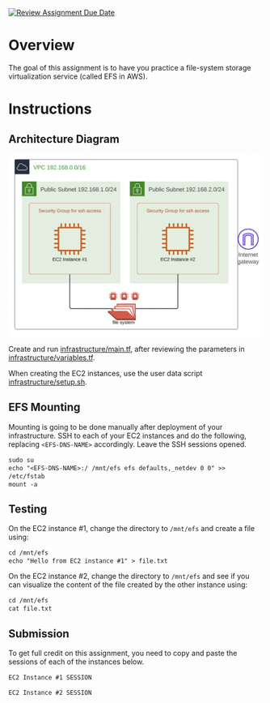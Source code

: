 [![Review Assignment Due Date](https://classroom.github.com/assets/deadline-readme-button-22041afd0340ce965d47ae6ef1cefeee28c7c493a6346c4f15d667ab976d596c.svg)](https://classroom.github.com/a/Fw7EmkKq)
# Overview 

The goal of this assignment is to have you practice a file-system storage virtualization service (called EFS in AWS). 

# Instructions

## Architecture Diagram

![pics/pic1.png](pics/pic1.png)

Create and run [infrastructure/main.tf](infrastructure/main.tf), after reviewing the parameters in [infrastructure/variables.tf](infrastructure/variables.tf). 

When creating the EC2 instances, use the user data script [infrastructure/setup.sh](infrastructure/setup.sh). 

## EFS Mounting 

Mounting is going to be done manually after deployment of your infrastructure. SSH to each of your EC2 instances and do the following, replacing ```<EFS-DNS-NAME>``` accordingly. Leave the SSH sessions opened. 

```
sudo su
echo "<EFS-DNS-NAME>:/ /mnt/efs efs defaults,_netdev 0 0" >> /etc/fstab
mount -a
```

## Testing 

On the EC2 instance #1, change the directory to ```/mnt/efs``` and create a file using: 

```
cd /mnt/efs
echo "Hello from EC2 instance #1" > file.txt
```

On the EC2 instance #2, change the directory to ```/mnt/efs``` and see if you can visualize the content of the file created by the other instance using: 

```
cd /mnt/efs
cat file.txt
```

## Submission 

To get full credit on this assignment, you need to copy and paste the sessions of each of the instances below. 

```
EC2 Instance #1 SESSION
```

```
EC2 Instance #2 SESSION
```
